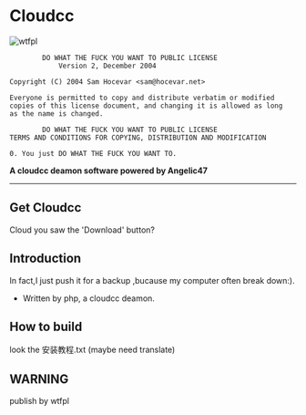 Cloudcc
===================
![wtfpl](http://www.wtfpl.net/wp-content/uploads/2012/12/wtfpl-badge-4.png)
	
			DO WHAT THE FUCK YOU WANT TO PUBLIC LICENSE
				Version 2, December 2004
	
	Copyright (C) 2004 Sam Hocevar <sam@hocevar.net>
	
	Everyone is permitted to copy and distribute verbatim or modified
	copies of this license document, and changing it is allowed as long
	as the name is changed.
	
			DO WHAT THE FUCK YOU WANT TO PUBLIC LICENSE
	TERMS AND CONDITIONS FOR COPYING, DISTRIBUTION AND MODIFICATION
	
	0. You just DO WHAT THE FUCK YOU WANT TO.


__A cloudcc deamon software powered by Angelic47__

-------------

Get Cloudcc
-------------
Cloud you saw the 'Download' button?

Introduction
-------------
In fact,I just push it for a backup ,bucause my computer often break down:).

* Written by php, a cloudcc deamon. 

How to build
-------------
look the 安装教程.txt (maybe need translate)

WARNING
-------------
publish by wtfpl
